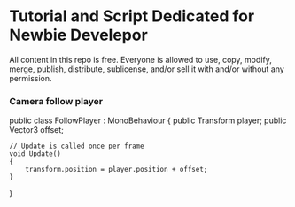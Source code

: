 # Tutorial and Script Dedicated for Newbie Develepor
All content in this repo is free. Everyone is allowed to use, copy, modify, merge, publish, distribute, sublicense, and/or sell it with and/or without any permission.

### Camera follow player
public class FollowPlayer : MonoBehaviour
{
    public Transform player;
    public Vector3 offset;

    // Update is called once per frame
    void Update()
    {
        transform.position = player.position + offset;
    }
}
